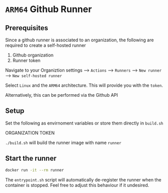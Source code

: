 # `ARM64` Github Runner

## Prerequisites

Since a github runner is associated to an organization, the following
are required to create a self-hosted runner

1.  Github organization
2.  Runner token

Navigate to your Organiztion settings –\> `Actions` –\> `Runners` –\>
`New runner` –\> `New self-hosted runner`

Select `Linux` and the `ARM64` architecture. This will provide you with
the `token`.

Alternatively, this can be performed via the Github API

## Setup

Set the following as envirnoment variables or store them directly in
`build.sh`

  ORGANIZATION
  TOKEN

`./build.sh` will build the runner image with name `runner`

## Start the runner

``` sh
docker run -it --rm runner
```

The `entrypoint.sh` script will automatically de-register the runner
when the container is stopped. Feel free to adjust this behaviour if it
undesired.

